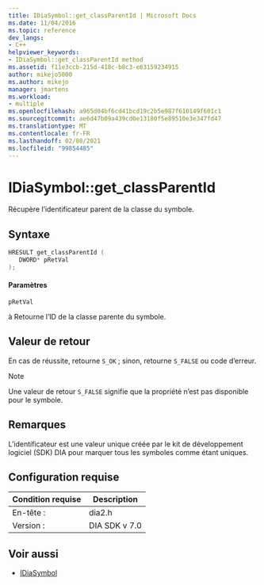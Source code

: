 ```yaml
---
title: IDiaSymbol::get_classParentId | Microsoft Docs
ms.date: 11/04/2016
ms.topic: reference
dev_langs:
- C++
helpviewer_keywords:
- IDiaSymbol::get_classParentId method
ms.assetid: f11e3ccb-215d-418c-b8c3-e63159234915
author: mikejo5000
ms.author: mikejo
manager: jmartens
ms.workload:
- multiple
ms.openlocfilehash: a965d04bf6cd41bcd19c2b5e987f610149f601c1
ms.sourcegitcommit: ae6d47b09a439cd0e13180f5e89510e3e347fd47
ms.translationtype: MT
ms.contentlocale: fr-FR
ms.lasthandoff: 02/08/2021
ms.locfileid: "99854485"
---
```

# <a name="idiasymbolget_classparentid"></a>IDiaSymbol::get_classParentId
Récupère l’identificateur parent de la classe du symbole.

## <a name="syntax"></a>Syntaxe

```C++
HRESULT get_classParentId ( 
   DWORD* pRetVal
);
```

#### <a name="parameters"></a>Paramètres
 `pRetVal`

à Retourne l’ID de la classe parente du symbole.

## <a name="return-value"></a>Valeur de retour
 En cas de réussite, retourne `S_OK` ; sinon, retourne `S_FALSE` ou code d’erreur.

> [!NOTE]
> Une valeur de retour `S_FALSE` signifie que la propriété n’est pas disponible pour le symbole.

## <a name="remarks"></a>Remarques
 L’identificateur est une valeur unique créée par le kit de développement logiciel (SDK) DIA pour marquer tous les symboles comme étant uniques.

## <a name="requirements"></a>Configuration requise

|Condition requise|Description|
|-----------------|-----------------|
|En-tête :|dia2.h|
|Version :|DIA SDK v 7.0|

## <a name="see-also"></a>Voir aussi
- [IDiaSymbol](../../debugger/debug-interface-access/idiasymbol.md)